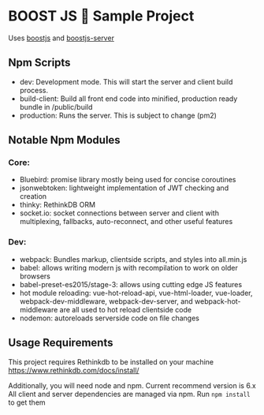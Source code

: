 # BOOST JS 🚀 Sample Project

Uses [boostjs](https://www.npmjs.com/package/boostjs) and [boostjs-server](https://www.npmjs.com/package/boostjs-server)

## Npm Scripts ##
* dev: Development mode. This will start the server and client build process.
* build-client: Build all front end code into minified, production ready bundle in /public/build
* production: Runs the server. This is subject to change (pm2)

## Notable Npm Modules
### Core:
  * Bluebird: promise library mostly being used for concise coroutines
  * jsonwebtoken: lightweight implementation of JWT checking and creation
  * thinky: RethinkDB ORM
  * socket.io: socket connections between server and client with multiplexing, fallbacks, auto-reconnect, and other useful features

### Dev:
  * webpack: Bundles markup, clientside scripts, and styles into all.min.js
  * babel: allows writing modern js with recompilation to work on older browsers
  * babel-preset-es2015/stage-3: allows using cutting edge JS features
  * hot module reloading: vue-hot-reload-api, vue-html-loader, vue-loader, webpack-dev-middleware, webpack-dev-server, and webpack-hot-middleware are all used to hot reload clientside code
  * nodemon: autoreloads serverside code on file changes

## Usage Requirements
This project requires Rethinkdb to be installed on your machine
  https://www.rethinkdb.com/docs/install/

Additionally, you will need node and npm. Current recommend version is 6.x
All client and server dependencies are managed via npm. Run ```npm install``` to get them
